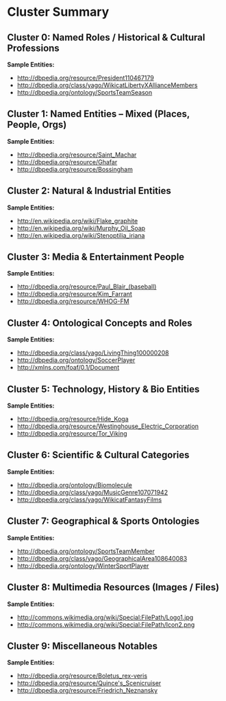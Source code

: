 # Cluster Summary

## Cluster 0: Named Roles / Historical & Cultural Professions
**Sample Entities:**
- http://dbpedia.org/resource/President110467179
- http://dbpedia.org/class/yago/WikicatLibertyXAllianceMembers
- http://dbpedia.org/ontology/SportsTeamSeason

## Cluster 1: Named Entities – Mixed (Places, People, Orgs)
**Sample Entities:**
- http://dbpedia.org/resource/Saint_Machar
- http://dbpedia.org/resource/Ghafar
- http://dbpedia.org/resource/Bossingham

## Cluster 2: Natural & Industrial Entities
**Sample Entities:**
- http://en.wikipedia.org/wiki/Flake_graphite
- http://en.wikipedia.org/wiki/Murphy_Oil_Soap
- http://en.wikipedia.org/wiki/Stenoptilia_iriana

## Cluster 3: Media & Entertainment People
**Sample Entities:**
- http://dbpedia.org/resource/Paul_Blair_(baseball)
- http://dbpedia.org/resource/Kim_Farrant
- http://dbpedia.org/resource/WHOG-FM

## Cluster 4: Ontological Concepts and Roles
**Sample Entities:**
- http://dbpedia.org/class/yago/LivingThing100000208
- http://dbpedia.org/ontology/SoccerPlayer
- http://xmlns.com/foaf/0.1/Document

## Cluster 5: Technology, History & Bio Entities
**Sample Entities:**
- http://dbpedia.org/resource/Hide_Koga
- http://dbpedia.org/resource/Westinghouse_Electric_Corporation
- http://dbpedia.org/resource/Tor_Viking

## Cluster 6: Scientific & Cultural Categories
**Sample Entities:**
- http://dbpedia.org/ontology/Biomolecule
- http://dbpedia.org/class/yago/MusicGenre107071942
- http://dbpedia.org/class/yago/WikicatFantasyFilms

## Cluster 7: Geographical & Sports Ontologies
**Sample Entities:**
- http://dbpedia.org/ontology/SportsTeamMember
- http://dbpedia.org/class/yago/GeographicalArea108640083
- http://dbpedia.org/ontology/WinterSportPlayer

## Cluster 8: Multimedia Resources (Images / Files)
**Sample Entities:**
- http://commons.wikimedia.org/wiki/Special:FilePath/Logo1.jpg
- http://commons.wikimedia.org/wiki/Special:FilePath/Icon2.png

## Cluster 9: Miscellaneous Notables
**Sample Entities:**
- http://dbpedia.org/resource/Boletus_rex-veris
- http://dbpedia.org/resource/Quince's_Scenicruiser
- http://dbpedia.org/resource/Friedrich_Neznansky
